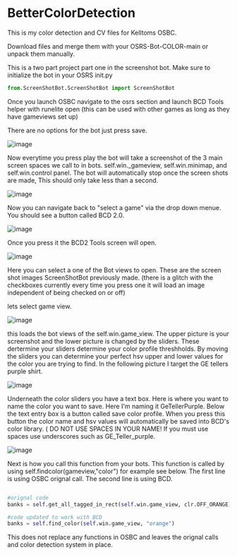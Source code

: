 # BetterColorDetection
This is my color detection and CV files for Kelltoms OSBC.

Download files and merge them with your OSRS-Bot-COLOR-main or unpack them manually. 


This is a two part project part one in the screenshot bot. Make sure to initialize the bot in your OSRS init.py

```python
from.ScreenShotBot.ScreenShotBot import ScreenShotBot
```

Once you launch OSBC navigate to the osrs section and launch BCD Tools helper with runelite open (this can be used with other games as long as they have gameviews set up)

There are no options for the bot just press save. 

![image](https://user-images.githubusercontent.com/125089137/219783499-f3f7fe63-41cd-47b8-af30-adf0b6323438.png)

Now everytime you press play the bot will take a screenshot of the 3 main screen spaces we call to in bots. self.win._gameview, self.win.minimap, and self.win.control panel. The bot will automatically stop once the screen shots are made, This should only take less than a second.  

![image](https://user-images.githubusercontent.com/125089137/219784111-ada6f825-3579-49dc-ac20-cc852a0ca12f.png)

Now you can navigate back to "select a game" via the drop down menue. You should see a button called BCD 2.0.

![image](https://user-images.githubusercontent.com/125089137/219784399-4f2be156-be16-417d-afdd-bb7a4dae992b.png)

Once you press it the BCD2 Tools screen will open. 

![image](https://user-images.githubusercontent.com/125089137/219784815-69e890a6-c2a9-48a9-9e21-90bc35a81e1e.png)

Here you can select a one of the Bot views to open. These are the screen shot images ScreenShotBot previously made. (there is a glitch with the checkboxes currently every time you press one it will load an image independent of being checked on or off)

lets select game view. 

![image](https://user-images.githubusercontent.com/125089137/219785175-f989f025-9fe0-419c-93fa-763758cc4bf7.png)

this loads the bot views of the self.win.game_view. The upper picture is your screenshot and the lower picture is changed by the sliders. These dertermine your sliders determine your color profile threshholds. By moving the sliders you can determine your perfect hsv upper and lower values for the color you are trying to find. In the following picture I target the GE tellers purple shirt. 

![image](https://user-images.githubusercontent.com/125089137/219786041-618a0f09-df5f-487b-8a08-ee677d0642ac.png)

Underneath the color sliders you have a text box. Here is where you want to name the color you want to save. Here I'm naming it GeTellerPurple. Below the text entry box is a button called save color profile. When you press this button the color name and hsv values will automatically be saved into BCD's color library. ( DO NOT USE SPACES IN YOUR NAME! If you must use spaces use underscores such as GE_Teller_purple.

![image](https://user-images.githubusercontent.com/125089137/219786906-b6b76671-beac-4dc3-88d8-3cdc502d47e3.png)

Next is how you call this function from your bots. This function is called by using self.findcolor(gameview,"color") for example see below. The first line is using OSBC orignal call. The second line is using BCD. 

```python

#orignal code 
banks = self.get_all_tagged_in_rect(self.win.game_view, clr.OFF_ORANGE)

#code updated to work with BCD
banks = self.find_color(self.win.game_view, "orange")
```


This does not replace any functions in OSBC and leaves the orignal calls and color detection system in place.
